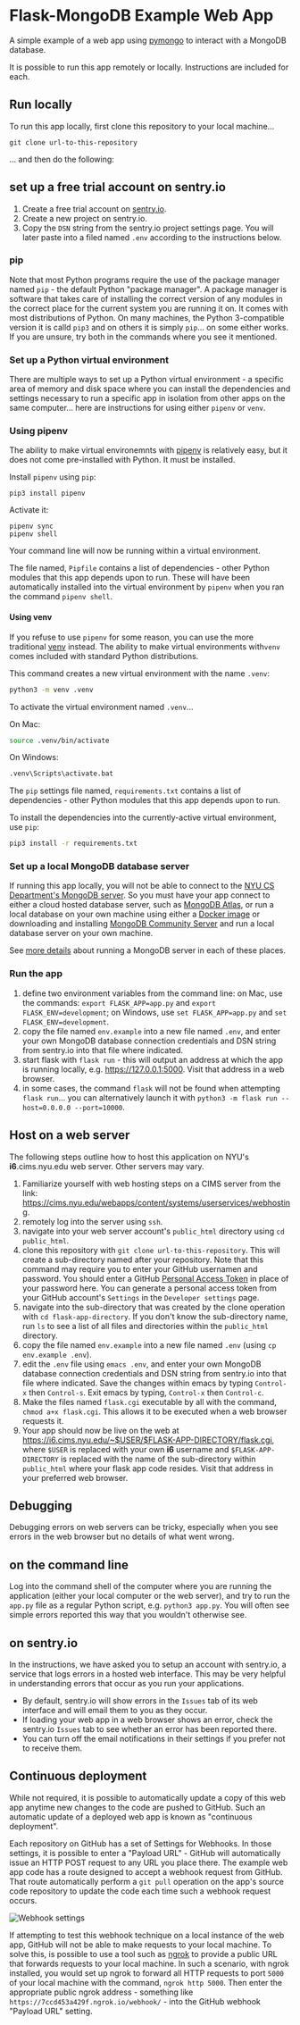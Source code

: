 # Flask-MongoDB Example Web App

A simple example of a web app using [pymongo](https://pymongo.readthedocs.io/en/stable/index.html) to interact with a MongoDB database.

It is possible to run this app remotely or locally. Instructions are included for each.

## Run locally

To run this app locally, first clone this repository to your local machine...

`git clone url-to-this-repository`

... and then do the following:

## set up a free trial account on sentry.io

1. Create a free trial account on [sentry.io](https://sentry.io).
1. Create a new project on sentry.io.
1. Copy the `DSN` string from the sentry.io project settings page.  You will later paste into a filed named `.env` according to the instructions below.

### pip

Note that most Python programs require the use of the package manager named `pip` - the default Python "package manager". A package manager is software that takes care of installing the correct version of any modules in the correct place for the current system you are running it on. It comes with most distributions of Python. On many machines, the Python 3-compatible version it is calld `pip3` and on others it is simply `pip`... on some either works. If you are unsure, try both in the commands where you see it mentioned.

### Set up a Python virtual environment

There are multiple ways to set up a Python virtual environment - a specific area of memory and disk space where you can install the dependencies and settings necessary to run a specific app in isolation from other apps on the same computer... here are instructions for using either `pipenv` or `venv`.

### Using pipenv

The ability to make virtual environemnts with [pipenv](https://pypi.org/project/pipenv/) is relatively easy, but it does not come pre-installed with Python. It must be installed.

Install `pipenv` using `pip`:

```
pip3 install pipenv
```

Activate it:

```
pipenv sync
pipenv shell
```

Your command line will now be running within a virtual environment.

The file named, `Pipfile` contains a list of dependencies - other Python modules that this app depends upon to run. These will have been automatically installed into the virtual environment by `pipenv` when you ran the command `pipenv shell`.

#### Using venv

If you refuse to use `pipenv` for some reason, you can use the more traditional [venv](https://docs.python.org/3/library/venv.html) instead. The ability to make virtual environments with`venv` comes included with standard Python distributions.

This command creates a new virtual environment with the name `.venv`:

```bash
python3 -m venv .venv
```

To activate the virtual environment named `.venv`...

On Mac:

```bash
source .venv/bin/activate
```

On Windows:

```bash
.venv\Scripts\activate.bat
```

The `pip` settings file named, `requirements.txt` contains a list of dependencies - other Python modules that this app depends upon to run.

To install the dependencies into the currently-active virtual environment, use `pip`:

```bash
pip3 install -r requirements.txt
```

### Set up a local MongoDB database server

If running this app locally, you will not be able to connect to the [NYU CS Department's MongoDB server](https://cims.nyu.edu/webapps/content/systems/userservices/databases/class-mongodb). So you must have your app connect to either a cloud hosted database server, such as [MongoDB Atlas](https://www.mongodb.com/cloud/atlas), or run a local database on your own machine using either a [Docker image](https://hub.docker.com/_/mongo/) or downloading and installing [MongoDB Community Server](https://www.mongodb.com/try/download/community) and run a local database server on your own machine.

See [more details](https://knowledge.kitchen/content/courses/database-design/slides/mongodb-setup/#17) about running a MongoDB server in each of these places.

### Run the app

1. define two environment variables from the command line: on Mac, use the commands: `export FLASK_APP=app.py` and `export FLASK_ENV=development`; on Windows, use `set FLASK_APP=app.py` and `set FLASK_ENV=development`.
1. copy the file named `env.example` into a new file named `.env`, and enter your own MongoDB database connection credentials and DSN string from sentry.io into that file where indicated.
1. start flask with `flask run` - this will output an address at which the app is running locally, e.g. https://127.0.0.1:5000. Visit that address in a web browser.
1. in some cases, the command `flask` will not be found when attempting `flask run`... you can alternatively launch it with `python3 -m flask run --host=0.0.0.0 --port=10000`.

## Host on a web server

The following steps outline how to host this application on NYU's **i6**.cims.nyu.edu web server. Other servers may vary.

1. Familiarize yourself with web hosting steps on a CIMS server from the link: https://cims.nyu.edu/webapps/content/systems/userservices/webhosting.
1. remotely log into the server using `ssh`.
1. navigate into your web server account's `public_html` directory using `cd public_html`.
1. clone this repository with `git clone url-to-this-repository`. This will create a sub-directory named after your repository. Note that this command may require you to enter your GitHub usernamen and password. You should enter a GitHub [Personal Access Token](https://docs.github.com/en/authentication/keeping-your-account-and-data-secure/creating-a-personal-access-token) in place of your password here. You can generate a personal access token from your GitHub account's `Settings` in the `Developer settings` page.
1. navigate into the sub-directory that was created by the clone operation with `cd flask-app-directory`. If you don't know the sub-directory name, run `ls` to see a list of all files and directories within the `public_html` directory.
1. copy the file named `env.example` into a new file named `.env` (using `cp env.example .env`).
1. edit the `.env` file using `emacs .env`, and enter your own MongoDB database connection credentials and DSN string from sentry.io into that file where indicated. Save the changes within emacs by typing `Control-x` then `Control-s`. Exit emacs by typing, `Control-x` then `Control-c`.
1. Make the files named `flask.cgi` executable by all with the command, `chmod a+x flask.cgi`. This allows it to be executed when a web browser requests it.
1. Your app should now be live on the web at https://i6.cims.nyu.edu/~$USER/$FLASK-APP-DIRECTORY/flask.cgi, where `$USER` is replaced with your own **i6** username and `$FLASK-APP-DIRECTORY` is replaced with the name of the sub-directory within `public_html` where your flask app code resides. Visit that address in your preferred web browser.

## Debugging

Debugging errors on web servers can be tricky, especially when you see errors in the web browser but no details of what went wrong.

## on the command line
Log into the command shell of the computer where you are running the application (either your local computer or the web server), and try to run the `app.py` file as a regular Python script, e.g. `python3 app.py`.  You will often see simple errors reported this way that you wouldn't otherwise see.

## on sentry.io
In the instructions, we have asked you to setup an account with sentry.io, a service that logs errors in a hosted web interface.  This may be very helpful in understanding errors that occur as you run your applications.
- By default, sentry.io will show errors in the `Issues` tab of its web interface and will email them to you as they occur.
- If loading your web app in a web browser shows an error, check the sentry.io `Issues` tab to see whether an error has been reported there.
- You can turn off the email notifications in their settings if you prefer not to receive them.

## Continuous deployment

While not required, it is possible to automatically update a copy of this web app anytime new changes to the code are pushed to GitHub. Such an automatic update of a deployed web app is known as "continuous deployment".

Each repository on GitHub has a set of Settings for Webhooks. In those settings, it is possible to enter a "Payload URL" - GitHub will automatically issue an HTTP POST request to any URL you place there. The example web app code has a route designed to accept a webhook request from GitHub. That route automatically perform a `git pull` operation on the app's source code repository to update the code each time such a webhook request occurs.

![Webhook settings](./images/webhook_settings.png)

If attempting to test this webhook technique on a local instance of the web app, GitHub will not be able to make requests to your local machine. To solve this, is possible to use a tool such as [ngrok](https://ngrok.com/) to provide a public URL that forwards requests to your local machine. In such a scenario, with ngrok installed, you would set up ngrok to forward all HTTP requests to port `5000` of your local machine with the command, `ngrok http 5000`. Then enter the appropriate public ngrok address - something like `https://7ccd453a429f.ngrok.io/webhook/` - into the GitHub webhook "Payload URL" setting.
